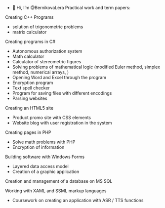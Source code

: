 - 👋 Hi, I’m @BernikovaLera
Practical work and term papers:

Creating C++ Programs
- solution of trigonometric problems
- matrix calculator

Creating programs in C#
- Autonomous authorization system
- Math calculator
- Calculator of stereometric figures
- Solving problems of mathematical logic (modified Euler method, simplex method, numerical arrays, )
- Opening Word and Excel through the program
- Encryption program
- Text spell checker
- Program for saving files with different encodings
- Parsing websites

Creating an HTML5 site
- Product promo site with CSS elements
- Website blog with user registration in the system

Creating pages in PHP
- Solve math problems with PHP
- Encryption of information

Building software with Windows Forms
- Layered data access model
- Creation of a graphic application

Creation and management of a database on MS SQL

Working with XAML and SSML markup languages
- Coursework on creating an application with ASR / TTS functions

 
<!---
BernikovaLera/BernikovaLera is a ✨ special ✨ repository because its `README.md` (this file) appears on your GitHub profile.
You can click the Preview link to take a look at your changes.
--->   
